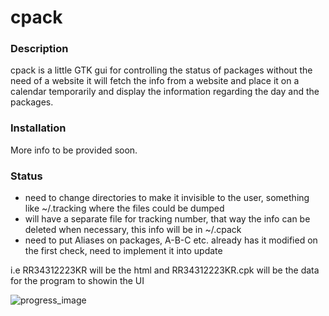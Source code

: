 # cpack

### Description

cpack is a little GTK gui for controlling the status of packages without the need of a website
it will fetch the info from a website and place it on a calendar temporarily and display the
information regarding the day and the packages.

### Installation

More info to be provided soon.

### Status
* need to change directories to make it invisible to the user, something like ~/.tracking where the files could be dumped
* will have a separate file for tracking number, that way the info can be deleted when necessary, this info will be in ~/.cpack
* need to put Aliases on packages, A-B-C etc. already has it modified on the first check, need to implement it into update

i.e RR34312223KR will be the html and RR34312223KR.cpk will be the data for the program to showin the UI

![progress_image](http://i.imgur.com/dPrqO60.png?1)
